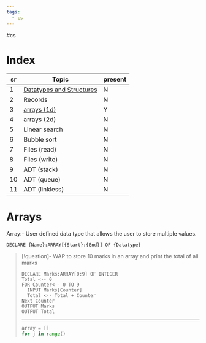 ```yaml
---
tags:
  - cs
---
```

#cs
# Index
| sr  | Topic                                                   | present |
| --- | ------------------------------------------------------- | ------- |
| 1   | [Datatypes and Structures](#Datatypes%20&%20Structures) | N       |
| 2   | Records                                                 | N       |
| 3   | [arrays (1d)](#Arrays)                                  | Y       |
| 4   | arrays (2d)                                             | N       |
| 5   | Linear search                                           | N       |
| 6   | Bubble sort                                             | N       |
| 7   | Files (read)                                            | N       |
| 8   | Files (write)                                           | N       |
| 9   | ADT (stack)                                             | N       |
| 10  | ADT (queue)                                             | N       |
| 11  | ADT (linkless)                                          | N       |

# Arrays 
Array:- User defined data type that allows the user to store multiple values.
``` PSEUDOCODE
DECLARE {Name}:ARRAY[{Start}:{End}] OF {Datatype}
```

>[!question]- WAP to store 10 marks in an array and print the total of all marks
>```PSEUDOCODDE
>DECLARE Marks:ARRAY[0:9] OF INTEGER
>Total <-- 0
>FOR Counter<-- 0 TO 9
>	INPUT Marks[Counter]
>	Total <-- Total + Counter
>Next Counter
>OUTPUT Marks
>OUTPUT Total
>```
>---
>```python
>array = []
>for j in range()
>```


